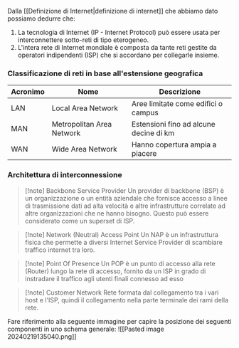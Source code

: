 Dalla [[Definizione di Internet|definizione di internet]] che abbiamo dato possiamo dedurre che:

1. La tecnologia di Internet (IP - Internet Protocol) può essere usata per interconnettere sotto-reti di tipo eterogeneo.
2. L'intera rete di Internet mondiale è composta da tante reti gestite da operatori indipendenti (ISP) che si accordano per collegarle insieme.

### Classificazione di reti in base all'estensione geografica
| Acronimo | Nome | Descrizione |
| ---- | ---- | ---- |
| LAN | Local Area Network | Aree limitate come edifici o campus |
| MAN | Metropolitan Area Network | Estensioni fino ad alcune decine di km |
| WAN | Wide Area Network | Hanno copertura ampia a piacere |
### Architettura di interconnessione

>[!note] Backbone Service Provider
>Un provider di backbone (BSP) è un organizzazione o un entità aziendale che fornisce accesso a linee di trasmissione dati ad alta velocità e altre infrastrutture correlate ad altre organizzazioni che ne hanno bisogno. Questo può essere considerato come un superset di ISP.

>[!note] Network (Neutral) Access Point
>Un NAP è un infrastruttura fisica che permette a diversi Internet Service Provider di scambiare traffico internet tra loro.

>[!note] Point Of Presence
>Un POP è un punto di accesso alla rete (Router) lungo la rete di accesso, fornito da un ISP in grado di instradare il traffico agli utenti finali connesso ad esso

>[!note] Customer Network
>Rete formata dal collegamento tra i vari host e l'ISP, quindi il collegamento nella parte terminale dei rami della rete.

Fare riferimento alla seguente immagine per capire la posizione dei seguenti componenti in uno schema generale:
![[Pasted image 20240219135040.png]]